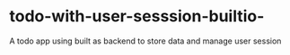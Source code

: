 # todo-with-user-sesssion-builtio-
A todo app using built as backend to store data and manage user session
